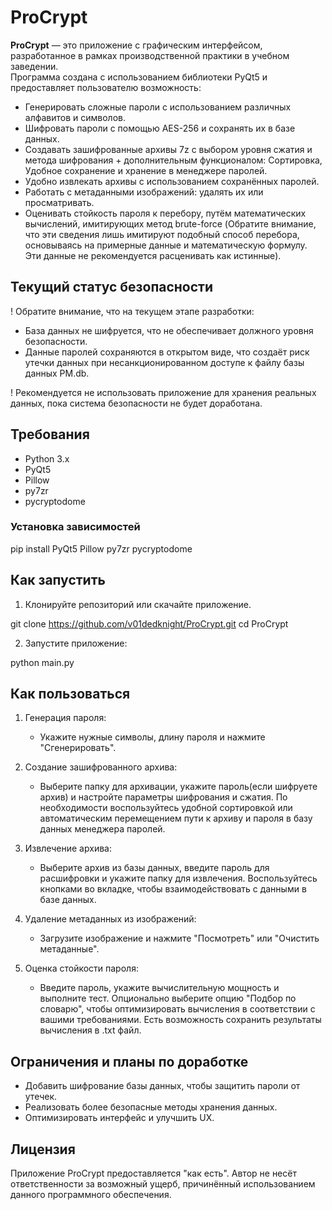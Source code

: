 # ProCrypt

**ProCrypt** — это приложение с графическим интерфейсом, разработанное в рамках производственной практики в учебном заведении.  
Программа создана с использованием библиотеки PyQt5 и предоставляет пользователю возможность:  

- Генерировать сложные пароли с использованием различных алфавитов и символов.  
- Шифровать пароли с помощью AES-256 и сохранять их в базе данных.  
- Создавать зашифрованные архивы 7z с выбором уровня сжатия и метода шифрования + дополнительным функционалом: Сортировка, Удобное сохранение и хранение в менеджере паролей. 
- Удобно извлекать архивы с использованием сохранённых паролей.  
- Работать с метаданными изображений: удалять их или просматривать.  
- Оценивать стойкость пароля к перебору, путём математических вычислений, имитирующих метод brute-force (Обратите внимание, что эти сведения лишь имитируют подобный способ перебора, основываясь на примерные данные и математическую формулу. Эти данные не рекомендуется расценивать как истинные).

## Текущий статус безопасности  

! Обратите внимание, что на текущем этапе разработки:  

- База данных не шифруется, что не обеспечивает должного уровня безопасности.
- Данные паролей сохраняются в открытом виде, что создаёт риск утечки данных при несанкционированном доступе к файлу базы данных PM.db.  

! Рекомендуется не использовать приложение для хранения реальных данных, пока система безопасности не будет доработана.  

## Требования  

- Python 3.x  
- PyQt5  
- Pillow  
- py7zr  
- pycryptodome  

### Установка зависимостей  

pip install PyQt5 Pillow py7zr pycryptodome

## Как запустить  

1. Клонируйте репозиторий или скачайте приложение.  

git clone https://github.com/v01dedknight/ProCrypt.git
cd ProCrypt

2. Запустите приложение:  

python main.py

## Как пользоваться  

1. Генерация пароля:  
   - Укажите нужные символы, длину пароля и нажмите "Сгенерировать".  

2. Создание зашифрованного архива:  
   - Выберите папку для архивации, укажите пароль(если шифруете архив) и настройте параметры шифрования и сжатия. По необходимости воспользуйтесь удобной сортировкой или автоматическим перемещением пути к архиву и пароля в базу данных менеджера паролей.  

3. Извлечение архива:  
   - Выберите архив из базы данных, введите пароль для расшифровки и укажите папку для извлечения. Воспользуйтесь кнопками во вкладке, чтобы взаимодействовать с данными в базе данных.

4. Удаление метаданных из изображений:  
   - Загрузите изображение и нажмите "Посмотреть" или "Очистить метаданные".  

5. Оценка стойкости пароля:  
   - Введите пароль, укажите вычислительную мощность и выполните тест. Опционально выберите опцию "Подбор по словарю", чтобы оптимизировать вычисления в соответствии с вашими требованиями. Есть возможность сохранить результаты вычисления в .txt файл.

## Ограничения и планы по доработке  

- Добавить шифрование базы данных, чтобы защитить пароли от утечек.  
- Реализовать более безопасные методы хранения данных.  
- Оптимизировать интерфейс и улучшить UX.

## Лицензия  

Приложение ProCrypt предоставляется "как есть". Автор не несёт ответственности за возможный ущерб, причинённый использованием данного программного обеспечения.  
